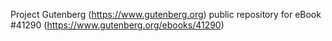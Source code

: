 Project Gutenberg (https://www.gutenberg.org) public repository for eBook #41290 (https://www.gutenberg.org/ebooks/41290)

